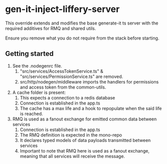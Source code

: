 # gen-it-inject-liffery-server

This override extends and modifies the base generate-it ts server with the required additives for RMQ and shared utils.

Ensure you remove what you do not require from the stack before starting.

## Getting started

1. See the .nodegenrc file.
   1. "src/services/AccessTokenService.ts" & "src/services/PermissionService.ts" are removed.
   2. src/http/nodegen/middleware imports the handlers for permissions and access token from the common-utils.
2. A cache folder is present:
   1. This expects a connection to a redis database
   2. Connection is established in the app.ts
   3. The cache has a max life and a hook to repopulate when the said life is reached.
3. RMQ is used as a fanout exchange for emitted common data between services
   1. Connection is established in the app.ts
   2. The RMQ definition is expected in the mono-repo
   3. It declares typed models of data payloads transmitted between services
   4. Important to note that RMQ here is used as a fanout exchange, meaning that all services will receive the message.
